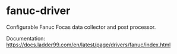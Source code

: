 # fanuc-driver

Configurable Fanuc Focas data collector and post processor.

Documentation: https://docs.ladder99.com/en/latest/page/drivers/fanuc/index.html  
  
